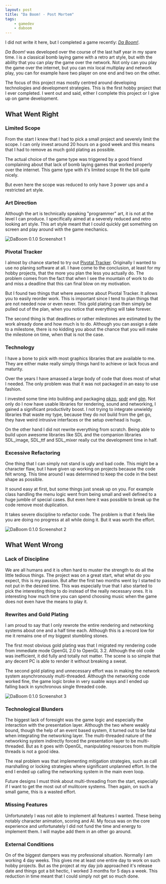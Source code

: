 ```yaml
---
layout: post
title: "Da Boom! - Post Mortem"
tags:
    - gamedev
    - daboom
---
```


I did not write it here, but I completed a game recently: *[Da Boom!][1]*.

*Da Boom!* was developed over the course of the last half year in my spare time. 
I is a classical bomb laying game with a retro art style, but with the ability
that you can play the game over the network. Not only can you play the game 
over the internet, but you can mix local multiplay and network play, you 
can for example have two player on one end and two on the other. 

The focus of this project mas mostly centred around developing technologies and
development strategies. This is the first hobby project that I ever completed. 
I went out and said, either I complete this project or I give up on game 
development.

<!--more-->

## What Went Right

### Limited Scope

From the start I knew that I had to pick a small project and severely limit the
scope. I can only invest around 20 hours on a good week and this means that I 
had to remove as much gold plating as possible.

The actual choice of the game type was triggered by a good friend complaining 
about that lack of bomb laying games that worked properly over the internet. 
This game type with it's limited scope fit the bill quite nicely.

But even here the scope was reduced to only have 3 power ups and a restricted
art style. 

### Art Direction

Although the art is technically speaking "programmer" art, it is not at the
level I can produce. I specifically aimed at a severely reduced and retro looking
art style. This art style meant that I could quickly get something on screen and
play around with the game mechanics.

<img src="/images/DaBoom-0.1.0-sc1.jpg" class="img-responsive" alt="DaBoom 0.1.0 Screenshot 1" />

### Pivotal Tracker

I almost by chance started to try out [Pivotal Tracker][2]. Originally I wanted
to use no planing software at all. I have come to the conclusion, at least for
my hobby projects, that the more you plan the less you actually do. The problem
comes from the fact that when I see the mountain of work to do and miss a 
deadline that this can final blow on my motivation.

But I found two things that where awesome about Pivotal Tracker. It allows you
to easily reorder work. This is important since I tend to plan things that are
not needed now or even never. This gold plating can then simply be pulled 
out of the plan, when you notice that everything will take forever. 

The second thing is that deadlines or rather milestones are estimated by
the work already done and how much is to do. Although you can assign a date 
to a milestone, there is no kidding you about the chance that you will make
the milestone on time, when that is not the case.

### Technology

I have a bone to pick with most graphics libraries that are available to me. 
They are either make really simply things hard to achieve or lack focus and 
maturity.

Over the years I have amassed a large body of code that does most of what I 
needed. The only problem was that it was not packaged in an easy to use fashion.

I invested some time into building and packaging [pkzo], [spdr] and [glm]. 
Not only do I now have usable libraries for rendering, sound and networking,
I gained a significant productivity boost. I not trying to integrate unwieldy 
libraries that waste my type, because they do not build from the get go,
they have weird intrusive interfaces or the setup overhead is huge. 

On the other hand I did not rewrite everything from scratch. Being able
to build upon awesome libraries like SDL and the companion libraries 
SDL_image, SDL_ttf and SDL_mixer really cut the development time in half. 

### Excessive Refactoring

One thing that I can simply not stand is ugly and bad code. This might be a 
character flaw, but I have given up working on projects because the code felt 
wrong. This time around I was determined to keep the code in the best shape as 
possible.

It sound easy at first, but some things just sneak up on you. For example class
handling the menu logic went from being small and well defined to a huge 
jumble of special cases. But even here it was possible to break up the code 
remove most duplication.

It takes severe discipline to refactor code. The problem is that it feels like
you are doing no progress at all while doing it. But it was worth the effort. 

<img src="/images/DaBoom-0.1.0-sc2.jpg" class="img-responsive" alt="DaBoom 0.1.0 Screenshot 2" />

## What Went Wrong

### Lack of Discipline

We are all humans and it is often hard to muster the strength to do all the 
little tedious things. The project was on a great start, what what do you expect,
this is my passion. But after the first two months went by I started to 
not put in the desired time. This was especially true that I also started to
pick the interesting thing to do instead of the really necessary ones. It
is interesting how much time you can spend choosing music when the game does 
not even have the means to play it.

### Rewrites and Gold Plating

I am proud to say that I only rewrote the entire rendering and networking 
systems about one and a half time each. Although this is a record low for me
it remains one of my biggest stumbling stones.

The first most obvious gold plating was that I migrated my rendering code from
immediate mode OpenGL 2.0 to OpenGL 3.2. Although the old code was inefficient,
it did fully and totally not matter. The scene is so simple that any decent 
PC is able to render it without breaking a sweat.

The second gold plating and unnecessary effort was in making the network system
asynchronously multi-threaded. Although the networking code worked fine, the
game logic broke in very suable ways and I ended up falling back in synchronous 
single threaded code. 

<img src="/images/DaBoom-0.1.0-sc3.jpg" class="img-responsive" alt="DaBoom 0.1.0 Screenshot 3" />

### Technological Blunders

The biggest lack of foresight was the game logic and especially the interaction 
with the presentation layer. Although the two where weakly bound, though the 
help of an event based system, it turned out to be fatal when integrating 
the networking layer. The multi-threaded nature of the networking system 
indirectly forced the presentation layer to be multi-threaded. But as it goes
with OpenGL, manipulating resources from multiple threads is not a good idea.

The real problem was that implementing mitigation strategies, such as call 
marshalling or locking strategies where significant unplanned effort. In the
end I ended up calling the networking system in the main even loop. 

Future designs I must think about multi-threading from the start, especially
if I want to get the most out of mulitcore systems. Then again, on such a small 
game, this is a wasted effort. 

### Missing Features

Unfortunately I was not able to implement all features I wanted. These being 
notably character animation, scoring and AI. My focus was on the core 
experience and unfortunately I did not fund the time and energy to implement
them. I will maybe add them in an other go around. 

### External Conditions

On of the biggest dampers was my professional situation. Normally I am working
4 day weeks. This gives me at least one entire day to work on such hobby projects.
But as the project at my day job approached it's release date and things got
a bit hectic, I worked 3 months for 5 days a week. This reduction in time meant 
that I could simply not get so much done. 


[1]: /daboom.html
[2]: https://www.pivotaltracker.com
[pkzo]: http://github.com/rioki/pkzo
[spdr]: http://github.com/rioki/spdr
[glm]: http://github.com/rioki/glm